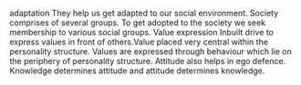 adaptation
They help us get adapted to our social environment. Society comprises of several groups. To get adopted to the society we seek membership to various social groups. Value expression Inbuilt drive to express values in front of others.Value placed very central within the personality structure. Values are expressed through behaviour which lie on the periphery of personality structure. Attitude also helps in ego defence. Knowledge determines attitude and attitude determines knowledge.